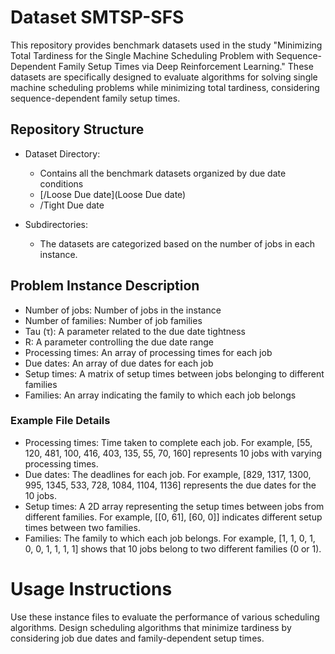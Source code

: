 # Dataset SMTSP-SFS

This repository provides benchmark datasets used in the study "Minimizing Total Tardiness for the Single Machine Scheduling Problem with Sequence-Dependent Family Setup Times via Deep Reinforcement Learning." These datasets are specifically designed to evaluate algorithms for solving single machine scheduling problems while minimizing total tardiness, considering sequence-dependent family setup times.

## Repository Structure
* Dataset Directory: 
  * Contains all the benchmark datasets organized by due date conditions
  * [/Loose Due date](Loose Due date)
  * /Tight Due date

* Subdirectories:
  * The datasets are categorized based on the number of jobs in each instance.
  
## Problem Instance Description
* Number of jobs: Number of jobs in the instance
* Number of families: Number of job families
* Tau (τ): A parameter related to the due date tightness
* R: A parameter controlling the due date range
* Processing times: An array of processing times for each job
* Due dates: An array of due dates for each job
* Setup times: A matrix of setup times between jobs belonging to different families
* Families: An array indicating the family to which each job belongs

### Example File Details
* Processing times: Time taken to complete each job.
  For example, [55, 120, 481, 100, 416, 403, 135, 55, 70, 160] represents 10 jobs with varying processing times.
* Due dates: The deadlines for each job.
  For example, [829, 1317, 1300, 995, 1345, 533, 728, 1084, 1104, 1136] represents the due dates for the 10 jobs.
* Setup times: A 2D array representing the setup times between jobs from different families.
  For example, [[0, 61], [60, 0]] indicates different setup times between two families.
* Families: The family to which each job belongs.
  For example, [1, 1, 0, 1, 0, 0, 1, 1, 1, 1] shows that 10 jobs belong to two different families (0 or 1).

# Usage Instructions
Use these instance files to evaluate the performance of various scheduling algorithms.
Design scheduling algorithms that minimize tardiness by considering job due dates and family-dependent setup times.
